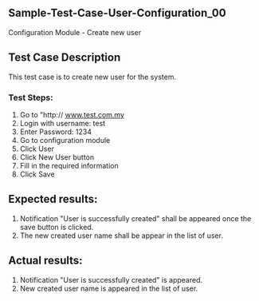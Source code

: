 ## Sample-Test-Case-User-Configuration_00
Configuration Module - Create new user
## Test Case Description
This test case is to create new user for the system.

### Test Steps:
1. Go to "http:// www.test.com.my
2. Login with username: test 
3. Enter Password: 1234
4. Go to configuration module
5. Click User
6. Click New User button
7. Fill in the required information
8. Click Save

## Expected results:
1. Notification "User is successfully created" shall be appeared once the save button is clicked.
2. The new created user name shall be appear in the list of user.

## Actual results:
1. Notification "User is successfully created" is appeared.
2. New created user name is appeared in the list of user.
